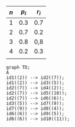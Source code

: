 
| $n$ | $p_{i}$ | $r_i$ |
| --- | ------- | ----- |
| 1   | 0.3     | 0.7   |
| 2   | 0.7     | 0.2   |
| 3   | 0.8     | 0,8   |
| 4   | 0.2     | 0.3   |
|     |         |       |



```mermaid
graph TD;
A
id1((2)) --> id2((7));
id1((2)) --> id3((5));
id2((7)) --> id4((2));
id2((7)) --> id5((10));
id2((7)) --> id6((6));
id3((5)) --> id7((9));
id7((9)) --> id8((4));
id6((6)) --> id9((5));
id6((6)) --> id10((11));
```
